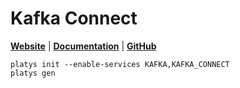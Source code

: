 # Kafka Connect

**[Website](http://kafka.apache.org)** | **[Documentation](https://kafka.apache.org/documentation/#connectapi)** | **[GitHub](https://github.com/apache/kafka)**

```
platys init --enable-services KAFKA,KAFKA_CONNECT
platys gen
```
